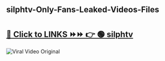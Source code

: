 
 ## silphtv-Only-Fans-Leaked-Videos-Files

# <h2><a href="https://mediaupload.pro?silphtv">🔗 Click to LINKS ⏩⏩ 👉 🟢 silphtv </a></h2>

<a href="https://mediaupload.pro?silphtv" rel="nofollow" data-target="animated-image.originalLink"><img src="https://i.ibb.co.com/xMMVF88/686577567.gif" alt="Viral Video Original" style="max-width: 100%; display: inline-block;" data-target="animated-image.originalImage"></a>